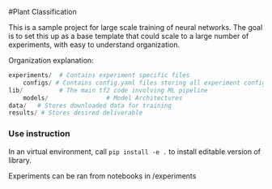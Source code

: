 #Plant Classification

This is a sample project for large scale training of neural networks.
The goal is to set this up as a base template that could scale to a large
number of experiments, with easy to understand organization.


Organization explanation:

```python
experiments/  # Contains experiment specific files
    configs/ # Contains config.yaml files storing all experiment configuration
lib/          # The main tf2 code involving ML pipeline
    models/                # Model Architectures
data/   # Stores downloaded data for training
results/ # Stores desired deliverable
```
### Use instruction

In an virtual environment, call `pip install -e .` to install editable version
of library.

Experiments can be ran from notebooks in /experiments
